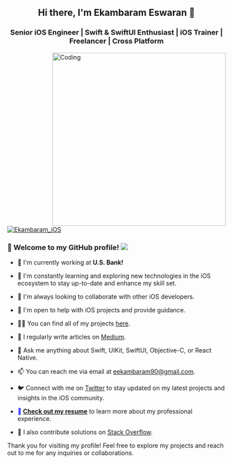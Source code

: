<h2 align="center">Hi there, I'm Ekambaram Eswaran 👋</h2>

<h3 align="center">Senior iOS Engineer | Swift & SwiftUI Enthusiast | iOS Trainer | Freelancer | Cross Platform</h3>

<img align="right" alt="Coding" width="400" src="https://cdn.dribbble.com/users/1162077/screenshots/3848914/programmer.gif">

<p align="left">
  <a href="https://twitter.com/Ekambaram_iOS" target="_blank">
    <img src="https://img.shields.io/twitter/follow/Ekambaram_iOS?logo=twitter&style=for-the-badge" alt="Ekambaram_iOS" />
  </a>
</p>

### 👋 Welcome to my GitHub profile! ![](https://komarev.com/ghpvc/?username=roynkem&color=268f77&label=Hey!!!+Visitor)

- 🔭 I'm currently working at **U.S. Bank!**

- 🌱 I'm constantly learning and exploring new technologies in the iOS ecosystem to stay up-to-date and enhance my skill set.

- 👯 I'm always looking to collaborate with other iOS developers.

- 🤝 I'm open to help with iOS projects and provide guidance.

- 👨‍💻 You can find all of my projects [here](https://github.com/EkambaramE).

- 📝 I regularly write articles on [Medium](https://medium.com/@Ekambaram_iOS).

- 💬 Ask me anything about Swift, UIKit, SwiftUI, Objective-C, or React Native.

- 📫 You can reach me via email at eekambaram90@gmail.com.

- 🐦 Connect with me on [Twitter](https://twitter.com/Ekambaram_iOS) to stay updated on my latest projects and insights in the iOS community.

- <span style="color:blue;font-weight:bold">📄 [Check out my resume](https://drive.google.com/file/d/1kgxYL3dpX057E8jMs-GLCUJv3lK5Y11o/view?usp=sharing)</span> to learn more about my professional experience.

- 📝 I also contribute solutions on [Stack Overflow](https://stackoverflow.com/users/4795436/ekambaram-e).

Thank you for visiting my profile! Feel free to explore my projects and reach out to me for any inquiries or collaborations.
